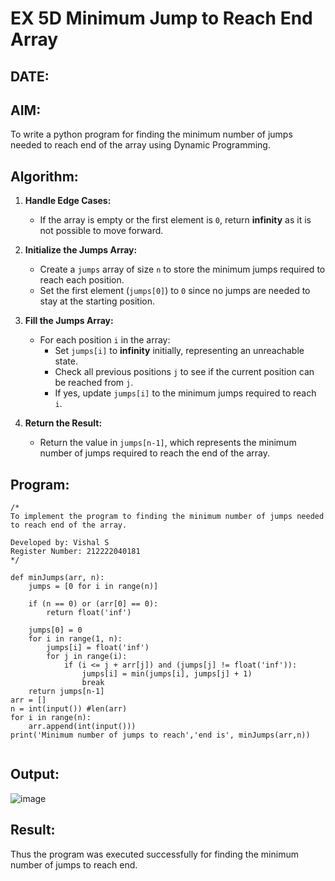 # EX 5D Minimum Jump to Reach End Array
## DATE:
## AIM:
To write a python program for finding the minimum number of jumps needed to reach end of the array using Dynamic Programming.


## Algorithm:

1. **Handle Edge Cases:**  
   - If the array is empty or the first element is `0`, return **infinity** as it is not possible to move forward.  

2. **Initialize the Jumps Array:**  
   - Create a `jumps` array of size `n` to store the minimum jumps required to reach each position.  
   - Set the first element (`jumps[0]`) to `0` since no jumps are needed to stay at the starting position.  

3. **Fill the Jumps Array:**  
   - For each position `i` in the array:  
     - Set `jumps[i]` to **infinity** initially, representing an unreachable state.  
     - Check all previous positions `j` to see if the current position can be reached from `j`.  
     - If yes, update `jumps[i]` to the minimum jumps required to reach `i`.  

4. **Return the Result:**  
   - Return the value in `jumps[n-1]`, which represents the minimum number of jumps required to reach the end of the array.  

## Program:
```
/*
To implement the program to finding the minimum number of jumps needed to reach end of the array.

Developed by: Vishal S
Register Number: 212222040181
*/

def minJumps(arr, n):
    jumps = [0 for i in range(n)]
 
    if (n == 0) or (arr[0] == 0):
        return float('inf')
 
    jumps[0] = 0
    for i in range(1, n):
        jumps[i] = float('inf')
        for j in range(i):
            if (i <= j + arr[j]) and (jumps[j] != float('inf')):
                jumps[i] = min(jumps[i], jumps[j] + 1)
                break
    return jumps[n-1]
arr = []
n = int(input()) #len(arr)
for i in range(n):
    arr.append(int(input()))
print('Minimum number of jumps to reach','end is', minJumps(arr,n))
 
```

## Output:

![image](https://github.com/user-attachments/assets/84a64306-2bd9-46f8-86a8-e0f83422a6f6)


## Result:
Thus the program was executed successfully for finding the minimum number of jumps to reach end.
